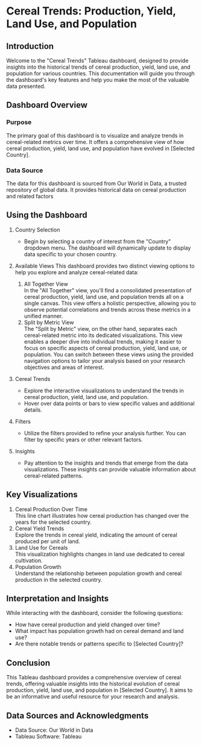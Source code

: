 # Cereal Trends: Production, Yield, Land Use, and Population
## Introduction
Welcome to the "Cereal Trends" Tableau dashboard, designed to provide insights into the historical trends of cereal production, yield, land use, and population for various countries. This documentation will guide you through the dashboard's key features and help you make the most of the valuable data presented.

## Dashboard Overview
### Purpose
The primary goal of this dashboard is to visualize and analyze trends in cereal-related metrics over time. It offers a comprehensive view of how cereal production, yield, land use, and population have evolved in [Selected Country].

### Data Source
The data for this dashboard is sourced from Our World in Data, a trusted repository of global data. It provides historical data on cereal production and related factors

## Using the Dashboard
1. Country Selection  
    * Begin by selecting a country of interest from the "Country" dropdown menu. The dashboard will dynamically update to display data specific to your chosen country.
2. Available Views
  This dashboard provides two distinct viewing options to help you explore and analyze cereal-related data:
    1. All Together View    
In the "All Together" view, you'll find a consolidated presentation of cereal production, yield, land use, and population trends all on a single canvas. This view offers a holistic perspective, allowing you to observe potential correlations and trends across these metrics in a unified manner.
    2. Split by Metric View    
The "Split by Metric" view, on the other hand, separates each cereal-related metric into its dedicated visualizations. This view enables a deeper dive into individual trends, making it easier to focus on specific aspects of cereal production, yield, land use, or population.
You can switch between these views using the provided navigation options to tailor your analysis based on your research objectives and areas of interest.

3. Cereal Trends
    * Explore the interactive visualizations to understand the trends in cereal production, yield, land use, and population.
    * Hover over data points or bars to view specific values and additional details.
4. Filters    
    * Utilize the filters provided to refine your analysis further. You can filter by specific years or other relevant factors.
5. Insights
    * Pay attention to the insights and trends that emerge from the data visualizations. These insights can provide valuable information about cereal-related patterns.
  
## Key Visualizations
1. Cereal Production Over Time    
This line chart illustrates how cereal production has changed over the years for the selected country.
2. Cereal Yield Trends    
Explore the trends in cereal yield, indicating the amount of cereal produced per unit of land.
3. Land Use for Cereals    
This visualization highlights changes in land use dedicated to cereal cultivation.
4. Population Growth    
Understand the relationship between population growth and cereal production in the selected country.

## Interpretation and Insights
While interacting with the dashboard, consider the following questions:
* How have cereal production and yield changed over time?
* What impact has population growth had on cereal demand and land use?
* Are there notable trends or patterns specific to [Selected Country]?

## Conclusion
This Tableau dashboard provides a comprehensive overview of cereal trends, offering valuable insights into the historical evolution of cereal production, yield, land use, and population in [Selected Country]. It aims to be an informative and useful resource for your research and analysis.

## Data Sources and Acknowledgments
* Data Source: Our World in Data
* Tableau Software: Tableau
